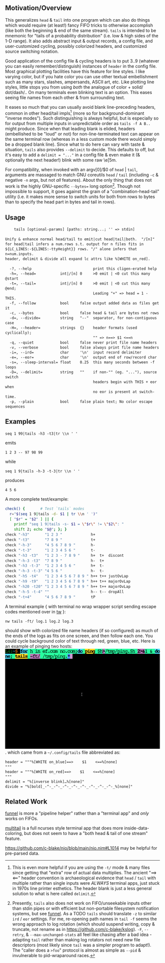 Motivation/Overview
-------------------
This generalizes `head` & `tail` into one program which can also do things which
would require (at least!) fancy FIFO tricks to otherwise accomplish (like both
the beginning & end of the same stream).  `tails` is intended to be mnemonic for
"tails of a probability distribution" (i.e. low & high sides of the 1-D range).
It also adds abstract input & output records, a config file, and user-customized
cycling, possibly colorized headers, and customized source switching notation.

Good application of the config file & cycling headers is to put 3..9 (whatever
you can easily remember/distinguish) instances of `header` in the config file.
Most graphical plotting facilities have this feature for line styles.  I like
varying color, but if you hate color you can use other textual embellishment
such as many stars, slashes, ampersands, ASCII art, etc.  Like plotting line
styles, little stops you from using *both* the analogue of color + solid/
dot/dash/..  On many terminals even blinking text is an option.  This eases
seeing file names from each other & from surrounding text.

It eases so much that you can usually avoid blank line-preceding headers, common
in other head/tail impls[^1] (more so for background-dominant "inverse modes").
Such distinguishing is always helpful, but is especially so for output from
multiple inputs in unpredictable order as `tails -f A B..` might produce.  Since
when that leading blank is elided, headers (embellished to be "loud" or not) for
non-line-terminated text can appear on the same terminal row (whereas in a less
custom mode there would simply be a dropped blank line).  Since what to do here
can vary with taste & situation, `tails` also provides `--delimit` to decide.
This defaults to off, but it's easy to add a `delimit = "..."` in a config file
& even make it (& optionally the next header!) blink with some raw \e[5m.

For compatibility, when invoked with an argv[0]/$0 of `head` | `tail`, arguments
are massaged to match GNU coreutils `head` / `tail` (including `-c` & negative
`-n` args, but not *all* features).  About the only thing that does not work is
the highly GNU-specific `--bytes=` long option[^2].  Though not impossible to
support, it goes against the grain of a "combination-head-tail" utility (i.e. it
makes more sense to switch units for both from rows to bytes than to specify the
head part in bytes and tail in rows).

Usage
-----
```
    tails [optional-params] [paths: string...; '' => stdin]

Unify & enhance normal head/tail to emit|cut head|tail|both.  "/[n]"
for head|tail infers a num.rows s.t. output for n files fits in
${LC_LINES:-${LINES:-ttyHeight}} rows. "/" alone infers that n=num.inputs.
header, delimit & divide all expand lc attrs like %[WHITE on_red].

  -?, --help                            print this cligen-erated help
  -h=, --head=           int|/[n] 0     >0 emit | <0 cut this many @start
  -t=, --tail=           int|/[n] 0     >0 emit | <0 cut this many @end;
                                        Leading "+" => head = 1 - THIS.
  -f, --follow           bool     false output added data as files get it
  -c, --bytes            bool     false head & tail are bytes not rows
  -d=, --divide=         string   "--"  separator, for non-contiguous case
  -H=, --header=         strings  {}    header formats (used cyclically);
                                        "" => n==> $1 <==n
  -q, --quiet            bool     false never print file name headers
  -v, --verbose          bool     false always print file name headers
  -i=, --ird=            char     '\n'  input record delimiter
  -e=, --eor=            char     '\n'  output end of row/record char
  -s=, --sleep-interval= float    0.25  this many seconds between -f loops
  -D=, --delimit=        string   ""    if non-"" (eg. "..."), source switch
                                        headers begin with THIS + eor when 
                                        no eor is present at switch-time.
  -p, --plain            bool     false plain text; No color escape sequences
```

Examples
--------
```
seq 1 99|tails -h3 -t3|tr \\n ' '
```
emits
```
1 2 3 -- 97 98 99
```
while
```
seq 1 9|tails -h-3 -t-3|tr \\n ' '
```
produces
```
4 5 6
```

A more complete test/example:
```sh
check() {       # Test `tails` modes
  r="$(seq 1 9|tails -d- $1 | tr \\n ' ')"
  [ "$r" = "$2" ] || {
    printf "seq 1 9|tails -s- $1 = \"$r\" != \"$2\": "
    shift 2; echo "$@"; }; }
check "-h3"       "1 2 3 "             h+
check "-t3"       "7 8 9 "             t+
check "-h-3"      "4 5 6 7 8 9 "       h-
check "-t-3"      "1 2 3 4 5 6 "       t-
check "-h3 -t3"   "1 2 3 - 7 8 9 "     h+  t+  discont
check "-h-3 -t3"  "7 8 9 "             h-  t+
check "-h3 -t-3"  "1 2 3 4 5 6 "       h+  t-
check "-h-3 -t-3" "4 5 6 "             h-  t-
check "-h5 -t4"   "1 2 3 4 5 6 7 8 9 " h++ t++ justOvLap
check "-h9 -t9"   "1 2 3 4 5 6 7 8 9 " h++ t++ majorOvLap
check "-h20 -t20" "1 2 3 4 5 6 7 8 9 " h++ t++ majorOvLap
check "-h-5 -t-4" ""                   h-- t-- dropAll
check "-t+4"      "4 5 6 7 8 9 "       tP
```

A terminal example { with terminal no wrap wrapper script sending escape codes
mentioned over in [tw](tw.md) }:
```
nw tails -ft/ log.1 log.2 log.3
```
should show with colorized file name headers (if so configured) as much of the
ends of the logs as fits on one screen, and then follow each one.  You could
cycle background color of text through red, green, blue, etc.  Here is an
example of pinging two hosts: ![tFping](tFping.gif).
which came from a `~/.config/tails` file abbreviated as:
```
header = """%[WHITE on_blue]==>    $1    <==%[none]
"""
header = """%[WHITE on_red]==>    $1    <==%[none]
"""
delimit = "%[inverse blink]…%[none]"
divide = "%[bold]_-^-_-^-_-^-_-^-_-^-_-^-_-^-_-^-_%[none]"
```

Related Work
------------
[funnel](funnel.md) is more a "pipeline helper" rather than a "terminal app"
and *only* works on FIFOs.

[multitail](https://www.vanheusden.com/multitail/manual.html) is a full ncurses
style terminal app that does more inside-data-coloring, but does not seem to
have a "both head & tail of one stream" feature.

https://github.com/c-blake/nio/blob/main/nio.nim#L1014 may be helpful for
pre-parsed data.

[^1]: This is even more helpful if you are using the `-t/` mode & many files
since getting that "extra" row of actual data multiplies.  The ancient "==> <=="
header convention is archaeological evidence that `head` / `tail` with multiple
rather than single inputs were *ALWAYS* terminal apps, just stuck in 1970s line
printer esthetics.  The header blank is just a less general solution to what is
here called `delimit`.

[^2]: Presently, `tails` also does not work on FIFO/unseekable inputs other than
stdin pipes or with efficient but non-portable filesystem notification systems,
but see [funnel](funnel.md).  As a TODO `tails` should translate `-z` to similar
`ird` / `eor` settings.  For me, re-opening path names in `tail -f` seems the
wrong approach to log rotation (which should suspend writing, copy & truncate,
not rename as in https://github.com/c-blake/kslog).  `-F`, `--retry`, &
`--max-unchanged-stats` all feel like chasing after a bad idea - adapting `tail`
rather than making log rotators not need new file descriptors (most likely since
`tail` was a simpler program to adapt!).  The "caller does a `>foo`" protocol is
almost as simple as `--pid` & invulnerable to pid-wraparound races.
